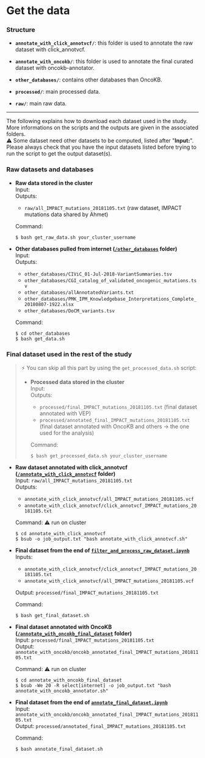 # Get the data

### Structure

* **`annotate_with_click_annotvcf/`**: this folder is used to annotate the raw dataset with click_annotvcf.  

* **`annotate_with_oncokb/`**: this folder is used to annotate the final curated dataset with oncokb-annotator.

* **`other_databases/`**: contains other databases than OncoKB.

* **`processed/`**: main processed data.

* **`raw/`**: main raw data.

***

The following explains how to download each dataset used in the study. More informations on the scripts and the outputs are given in the associated folders.  
:warning: Some dataset need other datasets to be computed, listed after "**Input:**". Please always check that you have the input datasets listed before trying to run the script to get the output dataset(s).

### Raw datasets and databases
- **Raw data stored in the cluster**  
    Input:   
    Outputs:  
    * `raw/all_IMPACT_mutations_20181105.txt` (raw dataset, IMPACT mutations data shared by Ahmet)

    Command:
    ```shell
    $ bash get_raw_data.sh your_cluster_username
    ```

- **Other databases pulled from internet ([`/other_databases`](other_databases/) folder)**  
    Input:  
    Outputs:  
    * `other_databases/CIViC_01-Jul-2018-VariantSummaries.tsv`
    * `other_databases/CGI_catalog_of_validated_oncogenic_mutations.tsv`
    * `other_databases/allAnnotatedVariants.txt`
    * `other_databases/PMK_IPM_Knowledgebase_Interpretations_Complete_20180807-1922.xlsx`
    * `other_databases/DoCM_variants.tsv`

    Command:
    ```shell
    $ cd other_databases
    $ bash get_data.sh
    ```

### Final dataset used in the rest of the study
> :zap: You can skip all this part by using the `get_processed_data.sh` script:
> - **Processed data stored in the cluster**  
>     Input:   
>     Outputs:
>     * `processed/final_IMPACT_mutations_20181105.txt` (final dataset annotated with VEP)  
>     * `processed/annotated_final_IMPACT_mutations_20181105.txt` (final dataset annotated with OncoKB and others → the one used for the analysis)
> 
>     Command:
>     ```shell
>     $ bash get_processed_data.sh your_cluster_username
>     ```

- **Raw dataset annotated with click_annotvcf ([`/annotate_with_click_annotvcf`](annotate_with_click_annotvcf/) folder)**  
    Input: `raw/all_IMPACT_mutations_20181105.txt`  
    Outputs:  
    * `annotate_with_click_annotvcf/all_IMPACT_mutations_20181105.vcf`  
    * `annotate_with_click_annotvcf/click_annotvcf_IMPACT_mutations_20181105.txt`
    
    Command: :warning: run on cluster
    ```shell
    $ cd annotate_with_click_annotvcf
    $ bsub -o job_output.txt "bash annotate_with_click_annotvcf.sh"
    ```

- **Final dataset from the end of [`filter_and_process_raw_dataset.ipynb`](../analysis/compute_final_dataset/filter_and_process_raw_dataset.ipynb)**  
    Inputs:  
    * `annotate_with_click_annotvcf/click_annotvcf_IMPACT_mutations_20181105.txt`
    * `annotate_with_click_annotvcf/all_IMPACT_mutations_20181105.vcf`   

    Output: `processed/final_IMPACT_mutations_20181105.txt`

    Command:  
    ```shell
    $ bash get_final_dataset.sh
    ```

- **Final dataset annotated with OncoKB ([`/annotate_with_oncokb_final_dataset`](annotate_with_oncokb/) folder)**  
    Input: `processed/final_IMPACT_mutations_20181105.txt`  
    Output: `annotate_with_oncokb/oncokb_annotated_final_IMPACT_mutations_20181105.txt`  
    
    Command: :warning: run on cluster
    ```shell
    $ cd annotate_with_oncokb_final_dataset
    $ bsub -We 20 -R select[internet] -o job_output.txt "bash annotate_with_oncokb_annotator.sh"
    ```

- **Final dataset from the end of [`annotate_final_dataset.ipynb`](../analysis/compute_final_dataset/annotate_final_dataset.ipynb)**  
    Input: `annotate_with_oncokb/oncokb_annotated_final_IMPACT_mutations_20181105.txt`  
    Output: `processed/annotated_final_IMPACT_mutations_20181105.txt`

    Command:  
    ```shell
    $ bash annotate_final_dataset.sh
    ```
